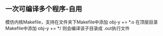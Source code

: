 ## 一次可编译多个程序-自用
模仿内核Makefile，支持在文件夹下Makefile中添加 obj-y += *.o
在顶层目录Makefile中添加 obj-y += */   则会编译该子目录成 .out执行文件
